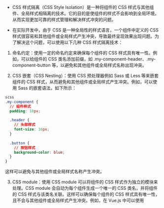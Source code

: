 - CSS 样式隔离（CSS Style Isolation）是一种将组件的 CSS 样式与其他组件、全局样式相隔离的技术。它的目的是使组件的样式不会影响到全局环境，从而实现更加可靠的样式管理和解决样式冲突的问题。

- 在实际开发中，由于 CSS 是一种全局性的样式语言，一个组件中定义的 CSS 样式很容易和其他组件或全局样式产生冲突，导致最终呈现效果出现问题。为了解决这个问题，可以使用以下几种 CSS 样式隔离技术：

1. 命名约定：使用一定的命名约定来确保每个组件的 CSS 样式具有唯一性。例如，可以给组件的 CSS 类名添加前缀，如 .my-component-header、.my-component-button 等，以避免和其他组件或全局样式名称出现冲突。

2. CSS 嵌套（CSS Nesting）：使用 CSS 预处理器例如 Sass 或 Less 等来嵌套组件的 CSS 样式，从而避免和其他组件或全局样式产生冲突。例如，可以使用 Sass 的嵌套语法，如下所示：
```css
scss
.my-component {
  // 组件样式
  padding: 10px;
  
  .header {
    // 头部样式
    font-size: 16px;
  }
  
  .button {
    // 按钮样式
    background-color: blue;
  }
}
```
这样可以避免与其他组件或全局样式名称产生冲突。

3. CSS module：使用 CSS module 可以将组件的 CSS 样式作为独立的模块来处理。CSS module 会自动为每个组件生成一个唯一的 CSS 类名，并将组件的 CSS 样式与该类名关联。这样可以确保每个组件的 CSS 样式具有唯一性，且不会与其他组件或全局样式产生冲突。例如，在 Vue.js 中可以使用 <style module> 来启用 CSS module。
```js
<template>
  <div :class="$style.myComponent">
    <h1 :class="$style.header">Header</h1>
    <button :class="$style.button">Button</button>
  </div>
</template>

<style module>
.myComponent {
  // 组件样式
  padding: 10px;
}

.header {
  // 头部样式
  font-size: 16px;
}

.button {
  // 按钮样式
  background-color: blue;
}
</style>
```
4. Shadow DOM：使用 Shadow DOM 可以将组件的 HTML、CSS 和 JavaScript 封装在一个独立的作用域中，从而实现样式和行为的隔离。在 Shadow DOM 中，每个组件都有一个隔离的 DOM 树和 CSS 样式树，使其不受全局样式的影响。Shadow DOM 的实现在不同的浏览器中有所差异，可以使用 Web Components 和 Custom Elements 来实现 Shadow DOM。

- 综上所述，CSS 样式隔离是一种将组件的 CSS 样式与其他组件、全局样式相隔离的技术，可以使用命名约定、CSS 嵌套、CSS module 和 Shadow DOM 等技术来实现。通过样式隔离，可以提高样式的可靠性和可维护性，避免产生样式冲突，提高组件的复用性。